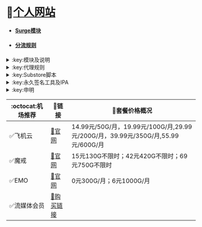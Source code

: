 # 🔔[个人网站](https://whatshub.top)

* #### [Surge模块](https://whatshub.top/surge)
* #### [分流规则](https://whatshub.top/rule)
<details>
   <summary>:key:模块及说明</summary>    
   
|:octocat:模块|:link:链接|:pushpin:说明|
|--|--|--|
|:white_check_mark:面板|[:link:链接地址](https://whatshub.top/surge)|
|:white_check_mark:4in1|[:link:链接地址](https://whatshub.top/module/4in1.module)|模块合集
|:white_check_mark:去广告|[:link:链接地址](https://whatshub.top/module/startingad.sgmodule)|去广告
|:white_check_mark:去广告mix|[:link:链接地址](https://whatshub.top/module/adultra.sgmodule)|去广告mix
|:white_check_mark:去广告mix+|[:link:链接地址](https://whatshub.top/module/adultraplus.sgmodule)|去广告mix+
|:white_check_mark:accuweather解锁|[:link:链接地址](https://whatshub.top/module/accu.module)|天气app
|:white_check_mark:alarmy|[:link:链接地址](https://whatshub.top/module/alarmy.module)|使命闹钟
|:white_check_mark:aloha|[:link:链接地址](https://whatshub.top/module/aloha.module)|VPN隐私浏览器
|:white_check_mark:爱美剧|[:link:链接地址](https://whatshub.top/module/amj.module)|影视app 去广告+解锁部分会员功能
|:white_check_mark:Background Eraser|[:link:链接地址](https://whatshub.top/module/aosoft.module)|抠图app
|:white_check_mark:appraven|[:link:链接地址](https://whatshub.top/module/appraven.module)|应用市场
|:white_check_mark:audiomack|[:link:链接地址](https://whatshub.top/module/audiomack.module)|音乐相关app
|:white_check_mark:b612相机|[:link:链接地址](https://whatshub.top/module/b612.module)|相机编辑app
|:white_check_mark:百度云倍速|[:link:链接地址](https://whatshub.top/module/baiducloud.sgmodule)|百度云倍率播放
|:white_check_mark:白描|[:link:链接地址](https://whatshub.top/module/baimiao.module)|OCR扫描app
|:white_check_mark:bazaart|[:link:链接地址](https://whatshub.top/module/bazaart.module)|照片编辑
|:white_check_mark:布丁锁屏|[:link:链接地址](https://whatshub.top/module/bdsp.module)|桌面美化类
|:white_check_mark:bedtime fan|[:link:链接地址](https://whatshub.top/module/bedtime-fan.module)|助眠app
|:white_check_mark:bilibili HD|[:link:链接地址](https://whatshub.top/module/bili.module)|哔哩高清解锁
|:white_check_mark:bilibili NoAD|[:link:链接地址](https://whatshub.top/module/biliad.module)|bilibili去广告
|:white_check_mark:波点音乐|[:link:链接地址](https://whatshub.top/module/Bodian.module)|波点音乐去广告
|:white_check_mark:BOOM|[:link:链接地址](https://whatshub.top/module/boom.module)|音乐均衡器
|:white_check_mark:boxjs|[:link:链接地址](https://whatshub.top/module/boxjs.sgmodule)|含签到脚本
|:white_check_mark:财新文章解锁|[:link:链接地址](https://whatshub.top/module/caixin.module)|财新会员
|:white_check_mark:彩云天气|[:link:链接地址](https://whatshub.top/module/caiyun.module)|彩云天气SVIP
|:white_check_mark:计算器HD|[:link:链接地址](https://whatshub.top/module/calculator.module)|计算器HD会员
|:white_check_mark:扫描全能王|[:link:链接地址](https://whatshub.top/module/camscanner.sgmodule)|扫描全能王会员
|:white_check_mark:克拉壁纸|[:link:链接地址](https://whatshub.top/module/clarity.module)|桌面美化类
|:white_check_mark:colorwidgets|[:link:链接地址](https://whatshub.top/module/colorwidgets.module)|桌面小组件
|:white_check_mark:dailyyoga|[:link:链接地址](https://whatshub.top/module/dailyyoga.module)|每日瑜伽
|:white_check_mark:大蓝鲸|[:link:链接地址](https://whatshub.top/module/dalanjing.module)|视听互动
|:white_check_mark:darkroom|[:link:链接地址](https://whatshub.top/module/darkroom.module)|照片编辑
|:white_check_mark:读书笔记|[:link:链接地址](https://whatshub.top/module/dsbj.module)|笔记类
|:white_check_mark:第一弹|[:link:链接地址](https://whatshub.top/module/dyd.module)|二次元游戏综合社区
|:white_check_mark:儿哥点点|[:link:链接地址](https://whatshub.top/module/egdd.module)|幼儿类
|:white_check_mark:ellabook|[:link:链接地址](https://whatshub.top/module/ellabook.module)|幼儿类
|:white_check_mark:emby|[:link:链接地址](https://whatshub.top/module/emby.sgmodule)|Emby解锁
|:white_check_mark:emmo|[:link:链接地址](https://whatshub.top/module/emmo.module)|笔记类
|:white_check_mark:fabulous|[:link:链接地址](https://whatshub.top/module/fabulous.module)|健康类
|:white_check_mark:番茄小说|[:link:链接地址](https://whatshub.top/module/fanqie.module)|番茄小说去广告
|:white_check_mark:fantastical|[:link:链接地址](https://whatshub.top/module/fantastical.module)|日历类
|:white_check_mark:fimo|[:link:链接地址](https://whatshub.top/module/fimo.module)|相机类
|:white_check_mark:grammarly|[:link:链接地址](https://whatshub.top/module/grammarly.module)|外语类
|:white_check_mark:grow|[:link:链接地址](https://whatshub.top/module/grow.module)|健康类
|:white_check_mark:烘焙小屋|[:link:链接地址](https://whatshub.top/module/hbxw.module)|食谱类
|:white_check_mark:京东历史价格|[:link:链接地址](https://whatshub.top/module/HistoryPrice.sgmodule)|展开商品名查看历史价格
|:white_check_mark:海豚记账本|[:link:链接地址](https://whatshub.top/module/htjzb.module)|账目类
|:white_check_mark:hyperweb|[:link:链接地址](https://whatshub.top/module/hyperweb.module)|多合一浏览器扩展
|:white_check_mark:ilovepdf|[:link:链接地址](https://whatshub.top/module/ilovepdf.module)|PDF编辑
|:white_check_mark:imuseum|[:link:链接地址](https://whatshub.top/module/imuseum.module)|艺术类
|:white_check_mark:invideo|[:link:链接地址](https://whatshub.top/module/invideo.module)|视频编辑
|:white_check_mark:jibjab|[:link:链接地址](https://whatshub.top/module/jibjab.module)|图片恶搞
|:white_check_mark:句读|[:link:链接地址](https://whatshub.top/module/judou.module)|文学类
|:white_check_mark:kika|[:link:链接地址](https://whatshub.top/module/kika.module)|输入法
|:white_check_mark:酷我音乐|[:link:链接地址](https://whatshub.top/module/kuwo-unlock.sgmodule)|酷我音乐解锁
|:white_check_mark:lightroom|[:link:链接地址](https://whatshub.top/module/lightroom.module)|照片编辑
|:white_check_mark:流利说·阅读|[:link:链接地址](https://whatshub.top/module/lls.module)|外语类
|:white_check_mark:螺蛳大语文|[:link:链接地址](https://whatshub.top/module/lsdyw.module)|学习类
|:white_check_mark:免耽漫画|[:link:链接地址](https://whatshub.top/module/mdmanhua.module)|漫画类
|:white_check_mark:美篇|[:link:链接地址](https://whatshub.top/module/meipian.module)|交友类
|:white_check_mark:meistertask|[:link:链接地址](https://whatshub.top/module/meistertask.module)|任务管理
|:white_check_mark:美图秀秀|[:link:链接地址](https://whatshub.top/module/meituxx.module)|美图秀秀解锁会员
|:white_check_mark:漫画台|[:link:链接地址](https://whatshub.top/module/mht.module)|小程序解锁
|:white_check_mark:mix-camera|[:link:链接地址](https://whatshub.top/module/mix-camera.module)|相机类
|:white_check_mark:马卡龙玩图|[:link:链接地址](https://whatshub.top/module/mklwt.module)|照片编辑
|:white_check_mark:mojo|[:link:链接地址](https://whatshub.top/module/mojo.module)|创意模板
|:white_check_mark:molycam|[:link:链接地址](https://whatshub.top/module/molycam.module)|相机类
|:white_check_mark:musixmatch|[:link:链接地址](https://whatshub.top/module/musixmatch.module)|音乐类
|:white_check_mark:myfitnesspal|[:link:链接地址](https://whatshub.top/module/myfitnesspal.module)|健康类
|:white_check_mark:myplate|[:link:链接地址](https://whatshub.top/module/myplate.module)|健康类
|:white_check_mark:netflix_rating|[:link:链接地址](https://whatshub.top/module/netflix_rating.sgmodule)|奈飞显示豆瓣评分
|:white_check_mark:nicegram|[:link:链接地址](https://whatshub.top/module/nicegram.module)|nicegram会员解锁
|:white_check_mark:notability|[:link:链接地址](https://whatshub.top/module/notability.module)|笔记类
|:white_check_mark:Now冥想|[:link:链接地址](https://whatshub.top/module/now.module)|助眠app
|:white_check_mark:奶由壁纸|[:link:链接地址](https://whatshub.top/module/nybz.module)|桌面美化类
|:white_check_mark:oldroll|[:link:链接地址](https://whatshub.top/module/oldroll.module)|相机类
|:white_check_mark:peak|[:link:链接地址](https://whatshub.top/module/peak.module)|益智类
|:white_check_mark:配音秀|[:link:链接地址](https://whatshub.top/module/peiyinxiu.module)|配音
|:white_check_mark:photomath|[:link:链接地址](https://whatshub.top/module/photomath.module)|学习类
|:white_check_mark:photoshop Express|[:link:链接地址](https://whatshub.top/module/photoshop.module)|PS
|:white_check_mark:piccollage|[:link:链接地址](https://whatshub.top/module/piccollage.module)|照片编辑
|:white_check_mark:picsart|[:link:链接地址](https://whatshub.top/module/picsart.module)|照片编辑
|:white_check_mark:pillow|[:link:链接地址](https://whatshub.top/module/pillow.module)|健康类
|:white_check_mark:pixelcut|[:link:链接地址](https://whatshub.top/module/pixelcut.module)|照片编辑
|:white_check_mark:pocket lists|[:link:链接地址](https://whatshub.top/module/pocketlists.module)|口袋清单
|:white_check_mark:polarr|[:link:链接地址](https://whatshub.top/module/polarr.module)|照片编辑
|:white_check_mark:皮皮虾|[:link:链接地址](https://whatshub.top/module/ppx.module)|皮皮虾去广告
|:white_check_mark:起伏|[:link:链接地址](https://whatshub.top/module/qifu.module)|助眠app
|:white_check_mark:七猫小说|[:link:链接地址](https://whatshub.top/module/qmxs.module)|七猫小说解锁
|:white_check_mark:多重搜索|[:link:链接地址](https://whatshub.top/module/multisearch.module)|使用方法见模块说明
|:white_check_mark:人人视频|[:link:链接地址](https://whatshub.top/module/rrsp.module)|人人视频/多多视频去广告
|:white_check_mark:时光手账|[:link:链接地址](https://whatshub.top/module/sgsz.module)|笔记类
|:white_check_mark:shadowlinkVPN|[:link:链接地址](https://whatshub.top/module/shadowlinkVPN.module)|解锁VIP节点
|:white_check_mark:smallpdf|[:link:链接地址](https://whatshub.top/module/smallpdf.module)|PDF编辑
|:white_check_mark:石墨文档|[:link:链接地址](https://whatshub.top/module/smwd.module)|石墨文档解锁
|:white_check_mark:少年得到|[:link:链接地址](https://whatshub.top/module/sndd.module)|少年得到解锁
|:white_check_mark:soundcloud|[:link:链接地址](https://whatshub.top/module/soundcloud.module)|解锁soundcloud Go+
|:white_check_mark:spotify|[:link:链接地址](https://whatshub.top/module/spotifyVIP.module)|spotify 部分解锁 不能设置超高音质
|:white_check_mark:去开屏广告|[:link:链接地址](https://whatshub.top/module/startingad.module)|去开屏广告
|:white_check_mark:substore|[:link:链接地址](https://whatshub.top/module/substore.sgmodule)|订阅节点过滤/整合/修改/同步
|:white_check_mark:symbolab|[:link:链接地址](https://whatshub.top/module/symbolab.module)|数学解答
|:white_check_mark:tangerine|[:link:链接地址](https://whatshub.top/module/tangerine.module)|银行类
|:white_check_mark:tenpercent|[:link:链接地址](https://whatshub.top/module/tenpercent.module)|健康类
|:white_check_mark:迅雷|[:link:链接地址](https://whatshub.top/module/thunder.module)|迅雷会员
|:white_check_mark:tok cam|[:link:链接地址](https://whatshub.top/module/tokcam.module)|相机类
|:white_check_mark:图图记账|[:link:链接地址](https://whatshub.top/module/tutu.module)|账目类
|:white_check_mark:vista看天下|[:link:链接地址](https://whatshub.top/module/vista.module)|vista看天下会员
|:white_check_mark:vsco|[:link:链接地址](https://whatshub.top/module/vsco.module)|照片编辑
|:white_check_mark:wallcraft|[:link:链接地址](https://whatshub.top/module/wallcraft.module)|桌面美化类
|:white_check_mark:豌豆清单|[:link:链接地址](https://whatshub.top/module/wdqd.module)|清单类
|:white_check_mark:微信公众号去广告|[:link:链接地址](https://whatshub.top/module/wechatad.module)|微信公众号去广告
|:white_check_mark:微博去广告|[:link:链接地址](https://whatshub.top/module/weiboad.module)|微博去广告
|:white_check_mark:workout for women|[:link:链接地址](https://whatshub.top/module/wfw.module)|健康类
|:white_check_mark:widgetsmith|[:link:链接地址](https://whatshub.top/module/widgetsmith.module)|小组件
|:white_check_mark:万能变声器|[:link:链接地址](https://whatshub.top/module/wnbsq.module)|万能变声器
|:white_check_mark:网易蜗牛读书|[:link:链接地址](https://whatshub.top/module/wnds.module)|蜗牛读书解锁
|:white_check_mark:WPS|[:link:链接地址](https://whatshub.top/module/WPS.module)|wps解锁会员
|:white_check_mark:西窗烛|[:link:链接地址](https://whatshub.top/module/xcz.module)|西窗烛解锁
|:white_check_mark:小影|[:link:链接地址](https://whatshub.top/module/xiaoying.module)|小影解锁
|:white_check_mark:香蕉视频|[:link:链接地址](https://whatshub.top/module/xjsp.module)|不知道
|:white_check_mark:xmind思维导图|[:link:链接地址](https://whatshub.top/module/xmind.module)|xmind思维导图解锁
|:white_check_mark:喜马拉雅去广告|[:link:链接地址](https://whatshub.top/module/xmlyad.module)|喜马拉雅去广告
|:white_check_mark:小习惯|[:link:链接地址](https://whatshub.top/module/xxg.module)|自律类
|:white_check_mark:新语听书|[:link:链接地址](https://whatshub.top/module/xyts.module)|阅读类
|:white_check_mark:有道云笔记|[:link:链接地址](https://whatshub.top/module/ydybj.module)|有道云笔记解锁
|:white_check_mark:亦飞GIF|[:link:链接地址](https://whatshub.top/module/yifeigif.module)|照片编辑
|:white_check_mark:一甜相机|[:link:链接地址](https://whatshub.top/module/yitian.module)|一甜相机解锁
|:white_check_mark:一言|[:link:链接地址](https://whatshub.top/module/yiyan.module)|一言解锁
|:white_check_mark:云听|[:link:链接地址](https://whatshub.top/module/yunting.module)|云听解锁
|:white_check_mark:语文趣配音|[:link:链接地址](https://whatshub.top/module/ywqpy.module)|配音类
|:white_check_mark:斑马海报|[:link:链接地址](https://whatshub.top/module/zebra.module)|设计类
|:white_check_mark:知乎去广告|[:link:链接地址](https://whatshub.top/module/ZhihuBlock.sgmodule)|知乎去广告
|:white_check_mark:知乎优化|[:link:链接地址](https://whatshub.top/module/ZhihuOpt.sgmodule)|知乎优化
|:white_check_mark:纸条|[:link:链接地址](https://whatshub.top/module/zhitiao.module)|作文素材
|:white_check_mark:指尖时光|[:link:链接地址](https://whatshub.top/module/zjsg.module)|日程管理
|:white_check_mark:知音漫客|[:link:链接地址](https://whatshub.top/module/zymk.module)|知音漫客解锁
|:white_check_mark:Spotify歌词翻译|[:link:链接地址](https://whatshub.top/module/spotify_lyric.module)|需申请百度翻译API 教程在模块内
|:white_check_mark:NFC门禁卡公交卡|[:link:链接地址](https://whatshub.top/module/nfc.module)|NFC功能类
|:white_check_mark:搜图神器|[:link:链接地址](https://whatshub.top/module/stsq.module)|解锁VIP功能
|:white_check_mark:彩云天气通知任务|[:link:链接地址](https://whatshub.top/module/caiyun_cron.module)|天气通知，需搭配BOXJS使用
|:white_check_mark:Calm解锁|[:link:链接地址](https://whatshub.top/module/calm.module)|健康类
|:white_check_mark:HTTPS抓包|[:link:链接地址](https://whatshub.top/module/https.module)|抓包工具
|:white_check_mark:SSA丝社|[:link:链接地址](https://whatshub.top/module/ssa.module)|不知道
|:white_check_mark:小小优趣|[:link:链接地址](https://whatshub.top/module/xxyq.module)|儿童类
|:white_check_mark:幻影相册|[:link:链接地址](https://whatshub.top/module/hyxc.module)|照片编辑
|:white_check_mark:精塾国学|[:link:链接地址](https://whatshub.top/module/jsgx.module)|学习类
|:white_check_mark:PrettyUp|[:link:链接地址](https://whatshub.top/module/prettyup.module)|视频美化
|:white_check_mark:微博lite去广告|[:link:链接地址](https://whatshub.top/module/weibolitead.module)|微博轻享版去广告
|:white_check_mark:BILI自动地区|[:link:链接地址](https://whatshub.top/module/bili-region.module)|bili自动地区
|:white_check_mark:CUBOX|[:link:链接地址](https://whatshub.top/module/cubox.sgmodule)|文件收集整理
|:white_check_mark:pandora|[:link:链接地址](https://whatshub.top/module/pandora.module)|订阅管理
|:white_check_mark:微信阅读积分兑换|[:link:链接地址](https://whatshub.top/module/wechatread.module)|请查阅脚本内教程
|:white_check_mark:来音智能陪练|[:link:链接地址](https://whatshub.top/module/ly.module)|音乐训练
|:white_check_mark:熊掌记|[:link:链接地址](https://whatshub.top/module/xzj.module)|笔记类
|:white_check_mark:如期|[:link:链接地址](https://whatshub.top/module/rq.module)|扫码
|:white_check_mark:CEO周课|[:link:链接地址](https://whatshub.top/module/ceo.module)|CEO周课
|:white_check_mark:Fileball|[:link:链接地址](https://whatshub.top/module/fileball.module)|文件管理
|:white_check_mark:1blocker|[:link:链接地址](https://whatshub.top/module/1blocker.module)|浏览器广告屏蔽
|:white_check_mark:AI换脸秀|[:link:链接地址](https://whatshub.top/module/ai.module)|换脸app
|:white_check_mark:proknockout|[:link:链接地址](https://whatshub.top/module/proknockout.module)|P图
|:white_check_mark:青柠海报|[:link:链接地址](https://whatshub.top/module/qnhb.module)|海报设计
|:white_check_mark:Faintv|[:link:链接地址](https://whatshub.top/module/faintv.module)|视频类
|:white_check_mark:微信听书|[:link:链接地址](https://whatshub.top/module/wxts.module)|听书
|:white_check_mark:人民日报去广告|[:link:链接地址](https://whatshub.top/module/rmrb.module)|人民日报
|:white_check_mark:爱企查|[:link:链接地址](https://whatshub.top/module/aqc.module)|爱企查
|:white_check_mark:微信读书免费卡解锁|[:link:链接地址](https://whatshub.top/module/wxds.module)|阅读类
|:white_check_mark:chic|[:link:链接地址](https://whatshub.top/module/chic.module)|相机类
|:white_check_mark:有道词典|[:link:链接地址](https://whatshub.top/module/ydcd.module)|翻译类
|:white_check_mark:一路听天下|[:link:链接地址](https://whatshub.top/module/ylttx.module)|一路听天下
|:white_check_mark:网速测试大师|[:link:链接地址](https://whatshub.top/module/wscsds.module)|测速
|:white_check_mark:网速管家|[:link:链接地址](https://whatshub.top/module/wsgj.module)|测速
|:white_check_mark:EFEKT美易|[:link:链接地址](https://whatshub.top/module/efekt.module)|视频特效
|:white_check_mark:WPS稻壳会员|[:link:链接地址](https://whatshub.top/module/doc.module)|文档编辑
|:white_check_mark:米克锁屏|[:link:链接地址](https://whatshub.top/module/mksp.module)|桌面美化
|:white_check_mark:阿布睡前故事|[:link:链接地址](https://whatshub.top/module/absqgs.module)|儿童类
|:white_check_mark:collart|[:link:链接地址](https://whatshub.top/module/collart.module)|照片编辑
|:white_check_mark:博商小麦|[:link:链接地址](https://whatshub.top/module/bsxm.module)|学习类
|:white_check_mark:MEMRISE|[:link:链接地址](https://whatshub.top/module/memrise.module)|外语学习
|:white_check_mark:堆糖|[:link:链接地址](https://whatshub.top/module/duitang.module)|桌面美化
|:white_check_mark:Flomo|[:link:链接地址](https://whatshub.top/module/flomo.module)|笔记类
|:white_check_mark:APTV|[:link:链接地址](https://whatshub.top/module/aptv.module)|文件存储
|:white_check_mark:香哈菜谱大全|[:link:链接地址](https://whatshub.top/module/cp.module)|菜谱
|:white_check_mark:长相思|[:link:链接地址](https://whatshub.top/module/cxs.module)|学习类
|:white_check_mark:电子请柬制作|[:link:链接地址](https://whatshub.top/module/dzqj.module)|设计类
|:white_check_mark:黄油相机|[:link:链接地址](https://whatshub.top/module/hyxj.module)|相机类
|:white_check_mark:Lingokids|[:link:链接地址](https://whatshub.top/module/lingokids.module)|幼儿学习类
|:white_check_mark:百度文库|[:link:链接地址](https://whatshub.top/module/bdwk.module)|阅读权限解锁
|:white_check_mark:Craft|[:link:链接地址](https://whatshub.top/module/craft.module)|文档类
|:white_check_mark:Panda小组件|[:link:链接地址](https://whatshub.top/module/panda.module)|桌面美化
|:white_check_mark:Keep|[:link:链接地址](https://whatshub.top/module/keep.module)|健身类
|:white_check_mark:Documents|[:link:链接地址](https://whatshub.top/module/documents.module)|文件管理
|:white_check_mark:Planny|[:link:链接地址](https://whatshub.top/module/planny.module)|任务计划
|:white_check_mark:Ego Reader|[:link:链接地址](https://whatshub.top/module/ego.module)|RSS阅读器
|:white_check_mark:极速扫描仪|[:link:链接地址](https://whatshub.top/module/jssmy.module)|扫描
|:white_check_mark:指尖笔记|[:link:链接地址](https://whatshub.top/module/zjbj.module)|笔记
|:white_check_mark:钱迹|[:link:链接地址](https://whatshub.top/module/qj.module)|记账
|:white_check_mark:Agenda|[:link:链接地址](https://whatshub.top/module/agenda.module)|笔记
|:white_check_mark:即刻运动|[:link:链接地址](https://whatshub.top/module/agenda.module)|健身类
|:white_check_mark:Day One|[:link:链接地址](https://whatshub.top/module/dayone.module)|日记类
|:white_check_mark:Usage|[:link:链接地址](https://whatshub.top/module/usage.module)|小组件
|:white_check_mark:谜底时钟|[:link:链接地址](https://whatshub.top/module/mdsz.module)|日历小组件
|:white_check_mark:MoneyThings|[:link:链接地址](https://whatshub.top/module/moneythings.module)|钱包类
|:white_check_mark:手机扫描仪|[:link:链接地址](https://whatshub.top/module/sjsmy.module)|扫描
|:white_check_mark:Sorted|[:link:链接地址](https://whatshub.top/module/sorted.module)|日历
|:white_check_mark:尽简衣橱|[:link:链接地址](https://whatshub.top/module/jjyc.module)|衣橱管理
|:white_check_mark:看理想|[:link:链接地址](https://whatshub.top/module/klx.module)|媒体类
|:white_check_mark:目标地图|[:link:链接地址](https://whatshub.top/module/mbdt.module)|任务管理类
|:white_check_mark:拼图酱|[:link:链接地址](https://whatshub.top/module/ptj.module)|图片编辑
|:white_check_mark:向日葵阅读|[:link:链接地址](https://whatshub.top/module/xrk.module)|阅读类
|:white_check_mark:卡片日记|[:link:链接地址](https://whatshub.top/module/kprj.module)|日记类
|:white_check_mark:莉景天气|[:link:链接地址](https://whatshub.top/module/ljtq.module)|天气类
|:white_check_mark:Motivation|[:link:链接地址](https://whatshub.top/module/motivation.module)|组件类
|:white_check_mark:PDF Viewer|[:link:链接地址](https://whatshub.top/module/pdfviewer.module)|文档编辑
|:white_check_mark:Percento|[:link:链接地址](https://whatshub.top/module/percento.module)|账目管理
|:white_check_mark:Pixelance|[:link:链接地址](https://whatshub.top/module/pixelance.module)|图片编辑
|:white_check_mark:Retake|[:link:链接地址](https://whatshub.top/module/retake.module)|照片修复
|:white_check_mark:色采|[:link:链接地址](https://whatshub.top/module/sc.module)|图片编辑
|:white_check_mark:闪萌表情|[:link:链接地址](https://whatshub.top/module/smbq.module)|表情类
|:white_check_mark:音频剪辑|[:link:链接地址](https://whatshub.top/module/ypjj.module)|音频剪辑
|:white_check_mark:Varlens|[:link:链接地址](https://whatshub.top/module/varlens.module)|相机类
|:white_check_mark:一木记账|[:link:链接地址](https://whatshub.top/module/ymjz.module)|记账类
|:white_check_mark:Drafts|[:link:链接地址](https://whatshub.top/module/drafts.module)|文档编辑类
|:white_check_mark:叮叮水印相机|[:link:链接地址](https://whatshub.top/module/ddsyxj.module)|相机类
|:white_check_mark:Emote|[:link:链接地址](https://whatshub.top/module/emote.module)|表情类
|:white_check_mark:灵敢足迹|[:link:链接地址](https://whatshub.top/module/lgzj.module)|旅行类
|:white_check_mark:7分钟HIIT运动|[:link:链接地址](https://whatshub.top/module/seven.module)|健康类
|:white_check_mark:私密相册管家|[:link:链接地址](https://whatshub.top/module/smxcgj.module)|相册
|:white_check_mark:FitnessView|[:link:链接地址](https://whatshub.top/module/fnv.module)|健康类
|:white_check_mark:TODO清单|[:link:链接地址](https://whatshub.top/module/todo.module)|计划任务类
|:white_check_mark:淘票票评分|[:link:链接地址](https://whatshub.top/module/tpp.module)|支付宝内淘票票评分
|:white_check_mark:天天豆|[:link:链接地址](https://whatshub.top/module/ttd.module)|日记类
|:white_check_mark:咖映|[:link:链接地址](https://whatshub.top/module/ky.module)|直播类
|:white_check_mark:VCUS|[:link:链接地址](https://whatshub.top/module/vcus.module)|视频编辑
|:white_check_mark:傲软PDF编辑|[:link:链接地址](https://whatshub.top/module/arpdfbj.module)|PDF编辑
|:white_check_mark:傲软投屏|[:link:链接地址](https://whatshub.top/module/artp.module)|投屏
|:white_check_mark:幻休|[:link:链接地址](https://whatshub.top/module/hx.module)|助眠APP
|:white_check_mark:绘影字幕|[:link:链接地址](https://whatshub.top/module/hyzm.module)|字幕app
|:white_check_mark:汇中考|[:link:链接地址](https://whatshub.top/module/hzk.module)|学习类
|:white_check_mark:iScreen|[:link:链接地址](https://whatshub.top/module/iscreen.module)|桌面美化类
|:white_check_mark:小组件盒子|[:link:链接地址](https://whatshub.top/module/xzjhz.module)|桌面美化类
|:white_check_mark:佐糖|[:link:链接地址](https://whatshub.top/module/zt.module)|图片处理
|:white_check_mark:飞鱼计划|[:link:链接地址](https://whatshub.top/module/fyjh.module)|生活记录工具
|:white_check_mark:过期啦|[:link:链接地址](https://whatshub.top/module/gql.module)|保质期提醒
|:white_check_mark:乃糖小组件|[:link:链接地址](https://whatshub.top/module/nt.module)|桌面美化类
|:white_check_mark:一书一课|[:link:链接地址](https://whatshub.top/module/ysyk.module)|学习类
|:white_check_mark:充电助手|[:link:链接地址](https://whatshub.top/module/cdzs.module)|电池助手
|:white_check_mark:电视家|[:link:链接地址](https://whatshub.top/module/dsj.module)|视频媒体
|:white_check_mark:Endel|[:link:链接地址](https://whatshub.top/module/endel.module)|助眠类
|:white_check_mark:格至日记|[:link:链接地址](https://whatshub.top/module/gzrj.module)|日记类
|:white_check_mark:高德地图去广告|[:link:链接地址](https://whatshub.top/module/gddt.module)|地图
|:white_check_mark:好事发生|[:link:链接地址](https://whatshub.top/module/hsfs.module)|日记类
|:white_check_mark:简讯|[:link:链接地址](https://whatshub.top/module/jianxun.module)|阅读类
|:white_check_mark:可拍|[:link:链接地址](https://whatshub.top/module/kepai.module)|视频编辑
|:white_check_mark:Lifeviewer|[:link:链接地址](https://whatshub.top/module/lifeviewer.module)|视频编辑
|:white_check_mark:Relens|[:link:链接地址](https://whatshub.top/module/relens.module)|相机类
|:white_check_mark:Vivacut|[:link:链接地址](https://whatshub.top/module/vivacut.module)|视频编辑
|:white_check_mark:Watchout|[:link:链接地址](https://whatshub.top/module/watchout.module)|桌面美化
|:white_check_mark:无痕去水印|[:link:链接地址](https://whatshub.top/module/whqsy.module)|图片编辑
|:white_check_mark:一键换脸|[:link:链接地址](https://whatshub.top/module/yjhl.module)|图片编辑
|:white_check_mark:Styleart|[:link:链接地址](https://whatshub.top/module/styleart.module)|图片编辑
|:white_check_mark:7动|[:link:链接地址](https://whatshub.top/module/7dong.module)|健身类
|:white_check_mark:生活指数定时提醒|[:link:链接地址](https://whatshub.top/module/lifeindex.module)|生活提醒
|:white_check_mark:油价提醒|[:link:链接地址](https://whatshub.top/module/oil.module)|油价提醒
|:white_check_mark:海报工厂|[:link:链接地址](https://whatshub.top/module/hbgc.module)|图片编辑
|:white_check_mark:我的番茄|[:link:链接地址](https://whatshub.top/module/wdfq.module)|时间管理
|:white_check_mark:FoMz|[:link:链接地址](https://whatshub.top/module/fomz.module)|相机类
|:white_check_mark:日杂相机|[:link:链接地址](https://whatshub.top/module/rzxj.module)|相机类
|:white_check_mark:古诗词大全|[:link:链接地址](https://whatshub.top/module/gscdq.module)|学习类
|:white_check_mark:Mondly|[:link:链接地址](https://whatshub.top/module/mondly.module)|外语学习类
|:white_check_mark:猫头鹰文件|[:link:链接地址](https://whatshub.top/module/mtywj.module)|文件管理
|:white_check_mark:YouTube去广告|[:link:链接地址](https://whatshub.top/module/YouTubeAd.sgmodule)|画中画，后台播放
|:white_check_mark:汉堡儿童故事|[:link:链接地址](https://whatshub.top/module/hbetgs.module)|早教类
|:white_check_mark:iconKiller|[:link:链接地址](https://whatshub.top/module/iconkiller.module)|更改ios图标
|:white_check_mark:一寸证件照|[:link:链接地址](https://whatshub.top/module/yczjz.module)|证件照
|:white_check_mark:中华诗词库|[:link:链接地址](https://whatshub.top/module/zhsck.module)|学习类
|:white_check_mark:字体册|[:link:链接地址](https://whatshub.top/module/ztc.module)|系统美化
|:white_check_mark:配音|[:link:链接地址](https://whatshub.top/module/peiyin.module)|配音app
|:white_check_mark:AdGuard|[:link:链接地址](https://whatshub.top/module/adguard.module)|去广告app
|:white_check_mark:阿里云盘签到|[:link:链接地址](https://whatshub.top/module/aliyun.module)|阿里云盘签到




* 如无必要 请勿更新解锁app
</details>
<details>
  <summary>:key:代理规则</summary>  

|:octocat:规则|:link:链接|
|--|--|
|:white_check_mark:ASN-China|[:link:链接地址](https://whatshub.top/rule/ASN-CN.list)
|:white_check_mark:ASN-轻量|[:link:链接地址](https://whatshub.top/rule/ASN-lite.list)
|:white_check_mark:ChinaIPs|[:link:链接地址](https://whatshub.top/rule/IPs-CN.list)
|:white_check_mark:人工智能|[:link:链接地址](https://whatshub.top/rule/ai.list)
|:white_check_mark:去广告|[:link:链接地址](https://whatshub.top/rule/AdvertisingLite.list)
|:white_check_mark:Anti-AD|[:link:链接地址](https://whatshub.top/rule/AntiAD.list)
|:white_check_mark:微软服务|[:link:链接地址](https://whatshub.top/rule/Microsoft.list)
|:white_check_mark:苹果服务|[:link:链接地址](https://whatshub.top/rule/Apple.list)
|:white_check_mark:AppStore|[:link:链接地址](https://whatshub.top/rule/AppStore.list)
|:white_check_mark:Telegram|[:link:链接地址](https://whatshub.top/rule/Telegram.list)
|:white_check_mark:微博|[:link:链接地址](https://whatshub.top/rule/Weibo.list)
|:white_check_mark:微信|[:link:链接地址](https://whatshub.top/rule/WeChat.list)
|:white_check_mark:Twitter|[:link:链接地址](https://whatshub.top/rule/Twitter.list)
|:white_check_mark:Spotify|[:link:链接地址](https://whatshub.top/rule/Spotify.list)
|:white_check_mark:PayPal|[:link:链接地址](https://whatshub.top/rule/PayPal.list)
|:white_check_mark:FaceBook|[:link:链接地址](https://whatshub.top/rule/Facebook.list)
|:white_check_mark:Reddit|[:link:链接地址](https://whatshub.top/rule/Reddit.list)
|:white_check_mark:Discord|[:link:链接地址](https://whatshub.top/rule/Discord.list)
|:white_check_mark:YouTube|[:link:链接地址](https://whatshub.top/rule/YouTube.list)
|:white_check_mark:YouTubeMusic|[:link:链接地址](https://whatshub.top/rule/YouTubeMusic.list)
|:white_check_mark:Netflix|[:link:链接地址](https://whatshub.top/rule/Netflix.list)
|:white_check_mark:Disney|[:link:链接地址](https://whatshub.top/rule/Disney.list)
|:white_check_mark:BiliBili|[:link:链接地址](https://whatshub.top/rule/BiliBili.list)
|:white_check_mark:国内媒体|[:link:链接地址](https://whatshub.top/rule/ChinaMedia.list)
|:white_check_mark:国外媒体|[:link:链接地址](https://whatshub.top/rule/ProxyMedia.list)
|:white_check_mark:Google|[:link:链接地址](https://whatshub.top/rule/Google.list)
|:white_check_mark:OneDrive|[:link:链接地址](https://whatshub.top/rule/OneDrive.list)
|:white_check_mark:AppleMusic|[:link:链接地址](https://whatshub.top/rule/AppleMusic.list)
|:white_check_mark:Line|[:link:链接地址](https://whatshub.top/rule/Line.list)
|:white_check_mark:TikTok|[:link:链接地址](https://whatshub.top/rule/TikTok.list)
|:white_check_mark:Cloudflare|[:link:链接地址](https://whatshub.top/rule/Cloudflare.list)
|:white_check_mark:维基百科|[:link:链接地址](https://whatshub.top/rule/Wikipedia.list)
|:white_check_mark:BBC|[:link:链接地址](https://whatshub.top/rule/BBC.list)
|:white_check_mark:亚马逊|[:link:链接地址](https://whatshub.top/rule/Amazon.list)
|:white_check_mark:Instagram|[:link:链接地址](https://whatshub.top/rule/Instagram.list)
|:white_check_mark:Whatsapp|[:link:链接地址](https://whatshub.top/rule/Whatsapp.list)
|:white_check_mark:巴哈姆特|[:link:链接地址](https://whatshub.top/rule/Bahamut.list)
|:white_check_mark:HBO|[:link:链接地址](https://whatshub.top/rule/HBO.list)
|:white_check_mark:Fox|[:link:链接地址](https://whatshub.top/rule/Fox.list)
|:white_check_mark:Hulu|[:link:链接地址](https://whatshub.top/rule/Hulu.list)
|:white_check_mark:KKBOX|[:link:链接地址](https://whatshub.top/rule/KKBOX.list)
|:white_check_mark:TIDAL|[:link:链接地址](https://whatshub.top/rule/TIDAL.list)
|:white_check_mark:TVB|[:link:链接地址](https://whatshub.top/rule/TVB.list)
|:white_check_mark:Emby|[:link:链接地址](https://whatshub.top/rule/Emby.list)
|:white_check_mark:网易云音乐|[:link:链接地址](https://whatshub.top/rule/NetEaseMusic.list)
|:white_check_mark:GitHub|[:link:链接地址](https://whatshub.top/rule/GitHub.list)
|:white_check_mark:Dropbox|[:link:链接地址](https://whatshub.top/rule/Dropbox.list)
|:white_check_mark:Duckduckgo|[:link:链接地址](https://whatshub.top/rule/Duckduckgo.list)
|:white_check_mark:国外代理|[:link:链接地址](https://whatshub.top/rule/Proxy.list)
|:white_check_mark:国内直连|[:link:链接地址](https://whatshub.top/rule/China.list)


</details>

<details>
  <summary>:key:Substore脚本</summary>  
  
|:octocat:Sub-Store脚本|:link:链接|:pushpin:操作说明|
|--|--|--|
|:white_check_mark:脚本操作：重命名|[:link:链接地址](https://raw.githubusercontent.com/qwerzl/rename.js/main/rename.js#input=zh&output=zh&airport=你需要的机场名)|SubStore-订阅编辑-添加操作-脚本操作-粘贴链接（自行修改自己的机场名）
|:white_check_mark:脚本过滤：筛选80 443端口|[:link:链接地址](https://raw.githubusercontent.com/deezertidal/private/main/port-filter.js)|SubStore-订阅编辑-添加操作-脚本过滤-粘贴链接
|:white_check_mark:脚本过滤：筛选80,443，vmess,ws节点(免流节点)|[:link:链接地址](https://raw.githubusercontent.com/deezertidal/private/main/nodes-filter.js)|SubStore-订阅编辑-添加操作-脚本过滤-粘贴链接
|:white_check_mark:脚本操作：修改host混淆|[:link:链接地址](https://raw.githubusercontent.com/deezertidal/private/main/vmess-host.js)|SubStore-订阅编辑-添加操作-脚本操作-粘贴链接（自行修改参数）
</details>


<details>
  <summary>:key:永久签名工具及IPA</summary>  
  
|:octocat:签名工具|:link:链接|:pushpin:操作说明|
|--|--|--|
|:white_check_mark:TrollStore 永久签名|[:link:教程](https://github.com/deezertidal/shadowrocket-rules/blob/main/TrollStore.MD)|支持iOS14.0-15.4.1
|:white_check_mark:Youtube.ipa|[:link:链接地址](https://github.com/qnblackcat/uYouPlus/releases/download/v18.08.1-2.3.1/uYouPlus_18.08.1_2.3.1.ipa)|去广告 后台播放音乐 画中画
|:white_check_mark:微信双开.ipa|[:link:链接地址](https://github.com/zwf234/WeChat/releases)|双开
|:white_check_mark:Appstore++|[:link:链接地址](https://ipa.store/2886.html)|降级工具
|:white_check_mark:Tiktok.ipa|[:link:链接地址](https://drive.google.com/file/d/1XMbpcMiv2yYEw6ApYG8sCL9oGNbPpcJ5/view?usp=drivesdk)|内置换区功能
|:white_check_mark:No homebar|[:link:链接地址](https://appdb.to/app/cydia/1900001061)|隐藏屏幕底部横条
|:white_check_mark:Trollspeed.ipa|[:link:链接地址](https://drive.google.com/file/d/17HIcHpiclJnFi_pAVpc71rTsDAL3JKCn/view)|显示网速
|:white_check_mark:其他.ipa|[:link:链接地址](https://appdb.to/search/?type=cydia)，[:link:链接地址](https://ipa.store)|

</details>





 <details>
  <summary>:key:申明</summary>
:warning:免责声明：

* 本项目涉及的任何解锁和解密分析脚本仅用于资源共享和学习研究，不能保证其合法性，准确性，完整性和有效性，请根据情况自行判断.

* 间接使用脚本的任何用户，包括但不限于建立VPS或在某些行为违反国家/地区法律或相关法规的情况下进行传播, 本项目对于由此引起的任何隐私泄漏或其他后果概不负责.

* 请勿将Script项目的任何内容用于商业或非法目的，否则后果自负.

* 如果任何单位或个人认为该项目的脚本可能涉嫌侵犯其权利，则应及时通知并提供身份证明，所有权证明，我们将在收到认证文件后删除相关脚本.

* 对任何脚本问题概不负责，包括但不限于由任何脚本错误导致的任何损失或损害.

* 您必须在下载后的24小时内从计算机或手机中完全删除以上内容.

* 任何以任何方式查看此项目的人或直接或间接使用该Script项目的任何脚本的使用者都应仔细阅读此声明。保留随时更改或补充此免责声明的权利。一旦使用并复制了任何相关脚本或Script项目的规则，则视为您已接受此免责声明.


### 特别感谢：
#### 排名不分先后,如有遗漏请提醒补充：

* [@ddgksf2013](https://github.com/ddgksf2013)

* [@Marol62926](https://github.com/Marol62926)

* [@Tartarus2014](https://github.com/Tartarus2014)

* [@I-am-R-E](https://github.com/I-am-R-E)

* [@yqc007](https://github.com/yqc007)

* [@nzw9314](https://github.com/nzw9314)

* [@Qure](https://github.com/Koolson/Qure)

* [@Orz](https://github.com/Orz-3/mini)

* [@NobyDa](https://github.com/NobyDa)

* [@lhie1](https://github.com/lhie1)

* [@ConnersHua](https://github.com/ConnersHua)

* [@chavyleung](https://github.com/chavyleung)

* [@yichahucha](https://github.com/yichahucha)

* [@langkhach270389](https://github.com/langkhach270389)

* [@Choler](https://github.com/Choler)

* [@onewayticket255](https://github.com/onewayticket255)

* [@NavePnow](https://github.com/NavePnow)

* [@Meeta](https://github.com/MeetaGit)

* [@Neurogram-R](https://github.com/Neurogram-R)

* [@sazs34](https://github.com/sazs34)

* [@uniqueque](https://github.com/uniqueque)

* [@eHpo](https://github.com/eHpo1/Rules)

* [@Sunert](https://github.com/Sunert/Scripts)

* [@songyangzz](https://github.com/songyangzz/QuantumultX.git)

* [@zZPiglet](https://github.com/zZPiglet/Task.git)

* [@Peng-YM](https://github.com/Peng-YM/QuanX)

* [@evilbutcher](https://github.com/evilbutcher/Quantumult_X/tree/master)

* [@lxk0301](https://gitee.com/lxk0301/jd_scripts/tree/master/)

* [@toulanboy](https://github.com/toulanboy/scripts)

* [@lowking](https://github.com/lowking/Scripts)

 </details>

|:octocat:机场推荐|:link:链接| :pushpin:套餐价格概况
|--|--|--|
|:white_check_mark:飞机云|[:link:官网](https://fj96.xyz/auth/register?code=iMgM)|14.99元/50G/月，19.99元/100G/月,29.99元/200G/月，39.99元/350G/月,55.99元/600G/月
|:white_check_mark:魔戒|[:link:官网](https://mojie.app/register?aff=tq2kydAz)|15元130G不限时；42元420G不限时；69元750G不限时
|:white_check_mark:EMO|[:link:官网](https://yyds.emovpns.top/#/register?code=7KLxhYOS)|0元300G/月；6元1000G/月
|:white_check_mark:流媒体会员|[:link:购买链接](https://ihezu.gold/r8YMSR)|  

